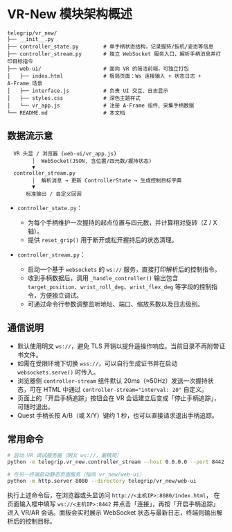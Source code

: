 # VR-New 模块架构概述

```
telegrip/vr_new/
├── __init__.py
├── controller_state.py        # 单手柄状态结构，记录握持/扳机/姿态等信息
├── controller_stream.py       # 独立 WebSocket 服务入口，解析手柄消息并打印目标指令
├── web-ui/                    # 面向 VR 的简洁前端，可独立打包
│   ├── index.html             # 极简页面：Ws 连接输入 + 状态日志 + A‑Frame 场景
│   ├── interface.js           # 负责 UI 交互、日志显示
│   ├── styles.css             # 深色主题样式
│   └── vr_app.js              # 注册 A‑Frame 组件、采集手柄数据
└── README.md                  # 本文档
```

## 数据流示意

```
  VR 头显 / 浏览器 (web-ui/vr_app.js)
        │  WebSocket(JSON, 含位置/四元数/握持状态)
        ▼
  controller_stream.py
        │  解析消息 → 更新 ControllerState → 生成控制目标字典
        ▼
      标准输出 / 自定义回调
```

- `controller_state.py`：
  - 为每个手柄维护一次握持的起点位置与四元数，并计算相对旋转（Z / X 轴）。
  - 提供 `reset_grip()` 用于断开或松开握持后的状态清理。

- `controller_stream.py`：
  - 启动一个基于 `websockets` 的 `ws://` 服务，直接打印解析后的控制指令。
  - 收到手柄数据后，调用 `_handle_controller()` 输出包含 `target_position`、`wrist_roll_deg`、`wrist_flex_deg` 等字段的控制指令，方便独立调试。
  - 可通过命令行参数调整监听地址、端口、缩放系数以及日志级别。

## 通信说明

- 默认使用明文 `ws://`，避免 TLS 开销以提升遥操作响应。当前目录不再附带证书文件。
- 如需在受限环境下切换 `wss://`，可以自行生成证书并在启动 `websockets.serve()` 时传入。
- 浏览器侧 `controller-stream` 组件默认 20ms（≈50Hz）发送一次握持状态，可在 HTML 中通过 `controller-stream="interval: 20"` 自定义。
- 页面上的「开启手柄追踪」按钮会在 VR 会话建立后变成「停止手柄追踪」，可随时退出。
- Quest 手柄长按 A/B（或 X/Y）键约 1 秒，也可以直接请求退出手柄追踪。

## 常用命令

```bash
# 启动 VR 调试服务器（明文 ws://，最精简）
python -m telegrip.vr_new.controller_stream --host 0.0.0.0 --port 8442

# 在另一终端启动静态页面服务（指向 vr_new/web-ui）
python -m http.server 8080 --directory telegrip/vr_new/web-ui
```

执行上述命令后，在浏览器或头显访问 `http://<主机IP>:8080/index.html`，
在页面输入框中填写 `ws://<主机IP>:8442` 并点击「连接」，再按「开启手柄追踪」
进入 VR/AR 会话。面板会实时展示 WebSocket 状态与最新日志，终端则输出解析后的控制目标。

